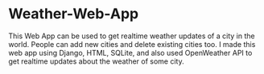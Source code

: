 # Weather-Web-App

This Web App can be used to get realtime weather updates of a city in the world. People can add new cities and delete existing cities too.
I made this web app using Django, HTML, SQLite, and also used OpenWeather API to get realtime updates about the weather of some city.

